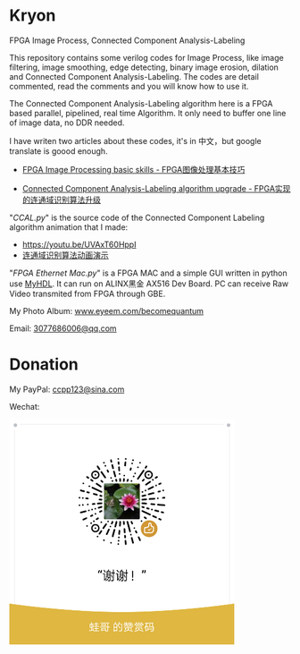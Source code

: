# Kryon
FPGA Image Process, Connected Component Analysis-Labeling

This repository contains some verilog codes for Image Process, like image filtering, image smoothing, edge detecting, binary image erosion, dilation and Connected Component Analysis-Labeling. The codes are detail commented, read the comments and you will know how to use it.

The Connected Component Analysis-Labeling algorithm here is a FPGA based parallel, pipelined, real time Algorithm. It only need to buffer one line of image data, no DDR needed.

I have writen two articles about these codes, it's in 中文，but google translate is goood enough.

* [FPGA Image Processing basic skills - FPGA图像处理基本技巧](http://blog.sina.com.cn/s/blog_539ee1ae0102xtnz.html)
 
* [Connected Component Analysis-Labeling algorithm upgrade - FPGA实现的连通域识别算法升级](http://blog.sina.com.cn/s/blog_539ee1ae0102xtod.html)

"*CCAL.py*" is the source code of the Connected Component Labeling algorithm animation that I made: 

* https://youtu.be/UVAxT60HppI
* [连通域识别算法动画演示](https://www.bilibili.com/video/av26067000)

"*FPGA Ethernet Mac.py*" is a FPGA MAC and a simple GUI written in python use [MyHDL](http://docs.myhdl.org/en/stable/). It can run on ALINX黑金 AX516 Dev Board. PC can receive Raw Video transmited from FPGA through GBE.

My Photo Album: www.eyeem.com/becomequantum

Email: 3077686006@qq.com
# Donation
My PayPal: ccpp123@sina.com

Wechat:

![zan](微信赞赏码.png)

